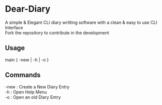 # Dear-Diary
A simple &amp; Elegant CLI diary writting software with a clean & easy to use CLI Interface <br>
Fork the repository to contribute in the development
## Usage
main { -new | -h | -o }
## Commands
-new : Create a New Diary Entry <br>
-h : Open Help Menu <br>
-o : Open an old Diary Entry <br>
